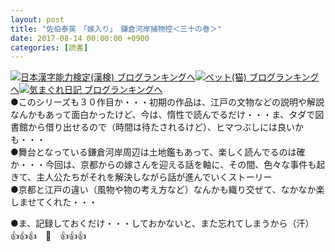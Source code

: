 ```yaml
---
layout: post
title: "佐伯泰英　「嫁入り」　鎌倉河岸捕物控＜三十の巻＞"
date: 2017-08-14 00:00:00 +0900
categories: [読書]
---
```


[![](/syuusyuu9701/assets/images/佐伯泰英-「嫁入り」-鎌倉河岸捕物控＜三十の巻＞-br_c_3028_1.gif)](http://blog.with2.net/link.php?1659096:3028 "日本漢字能力検定(漢検) ブログランキングへ")[日本漢字能力検定(漢検) ブログランキングへ](http://blog.with2.net/link.php?1659096:3028)[![](/syuusyuu9701/assets/images/佐伯泰英-「嫁入り」-鎌倉河岸捕物控＜三十の巻＞-br_c_1348_1.gif)](http://blog.with2.net/link.php?1659096:1348 "ペット(猫) ブログランキングへ")[ペット(猫) ブログランキングへ](http://blog.with2.net/link.php?1659096:1348)[![](/syuusyuu9701/assets/images/佐伯泰英-「嫁入り」-鎌倉河岸捕物控＜三十の巻＞-br_c_9257_1.gif)](http://blog.with2.net/link.php?1659096:9257 "気まぐれ日記 ブログランキングへ")[気まぐれ日記 ブログランキングへ](http://blog.with2.net/link.php?1659096:9257)  
●このシリーズも３０作目か・・・初期の作品は、江戸の文物などの説明や解説なんかもあって面白かったけど、今は、惰性で読んでるだけ・・・ま、タダで図書館から借り出せるので（時間は待たされるけど）、ヒマつぶしには良いかも・・・  
●舞台となっている鎌倉河岸周辺は土地鑑もあって、楽しく読んでるのは確か・・・今回は、京都からの嫁さんを迎える話を軸に、その間、色々な事件も起きて、主人公たちがそれを解決しながら話が進んでいくストーリー  
●京都と江戸の違い（風物や物の考え方など）なんかも織り交ぜて、なかなか楽しませてくれた・・・  
  
●ま、記録しておくだけ・・・しておかないと、また忘れてしまうから（汗）  
👍👍👍　🐔　👍👍👍